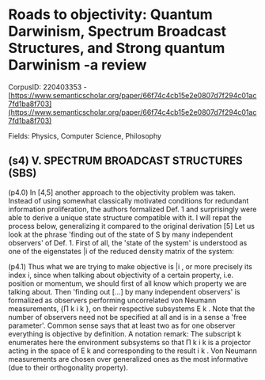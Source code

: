 # Roads to objectivity: Quantum Darwinism, Spectrum Broadcast Structures, and Strong quantum Darwinism -a review

CorpusID: 220403353 - [https://www.semanticscholar.org/paper/66f74c4cb15e2e0807d7f294c01ac7fd1ba8f703](https://www.semanticscholar.org/paper/66f74c4cb15e2e0807d7f294c01ac7fd1ba8f703)

Fields: Physics, Computer Science, Philosophy

## (s4) V. SPECTRUM BROADCAST STRUCTURES (SBS)
(p4.0) In [4,5] another approach to the objectivity problem was taken. Instead of using somewhat classically motivated conditions for redundant information proliferation, the authors formalized Def. 1 and surprisingly were able to derive a unique state structure compatible with it. I will repat the process below, generalizing it compared to the original derivation [5] Let us look at the phrase 'finding out of the state of S by many independent observers' of Def. 1. First of all, the 'state of the system' is understood as one of the eigenstates |i of the reduced density matrix of the system:

(p4.1) Thus what we are trying to make objective is |i , or more precisely its index i, since when talking about objectivity of a certain property, i.e. position or momentum, we should first of all know which property we are talking about. Then 'finding out [...] by many independent observers' is formalized as observers performing uncorrelated von Neumann measurements, {Π k i k }, on their respective subsystems E k . Note that the number of observers need not be specified at all and is in a sense a 'free parameter'. Common sense says that at least two as for one observer everything is objective by definition. A notation remark: The subscript k enumerates here the environment subsystems so that Π k i k is a projector acting in the space of E k and corresponding to the result i k . Von Neumann measurements are chosen over generalized ones as the most informative (due to their orthogonality property).
